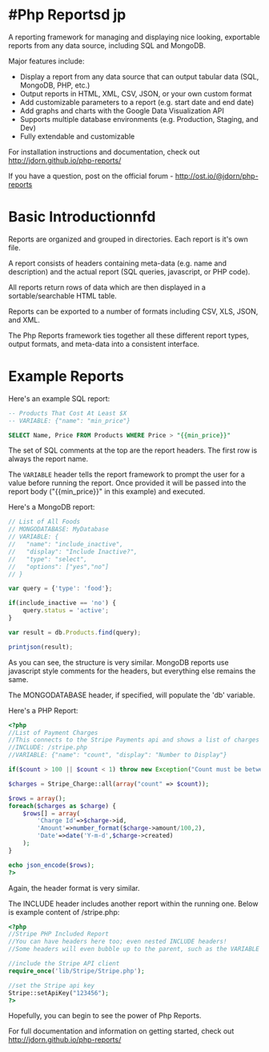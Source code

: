 #Php Reportsd jp
===========

A reporting framework for managing and displaying nice looking, exportable reports from any data source, including SQL and MongoDB.

Major features include:

*   Display a report from any data source that can output tabular data (SQL, MongoDB, PHP, etc.)
*   Output reports in HTML, XML, CSV, JSON, or your own custom format
*   Add customizable parameters to a report (e.g. start date and end date)
*   Add graphs and charts with the Google Data Visualization API
*   Supports multiple database environments (e.g. Production, Staging, and Dev)
*   Fully extendable and customizable

For installation instructions and documentation, check out http://jdorn.github.io/php-reports/

If you have a question, post on the official forum - http://ost.io/@jdorn/php-reports


Basic Introductionnfd
============

Reports are organized and grouped in directories.  Each report is it's own file.

A report consists of headers containing meta-data (e.g. name and description) 
and the actual report (SQL queries, javascript, or PHP code).

All reports return rows of data which are then displayed in a sortable/searchable HTML table.

Reports can be exported to a number of formats including CSV, XLS, JSON, and XML.

The Php Reports framework ties together all these different report types, output formats, and meta-data into
a consistent interface.

Example Reports
==============

Here's an example SQL report:

```sql
-- Products That Cost At Least $X
-- VARIABLE: {"name": "min_price"}

SELECT Name, Price FROM Products WHERE Price > "{{min_price}}"
```

The set of SQL comments at the top are the report headers.  The first row is always the report name.

The `VARIABLE` header tells the report framework to prompt the user for a value before running the report.  Once provided
it will be passed into the report body ("{{min_price}}" in this example) and executed.


Here's a MongoDB report:

```js
// List of All Foods
// MONGODATABASE: MyDatabase
// VARIABLE: {
//   "name": "include_inactive", 
//   "display": "Include Inactive?", 
//   "type": "select",
//   "options": ["yes","no"]
// }

var query = {'type': 'food'};

if(include_inactive == 'no') {
    query.status = 'active';
}

var result = db.Products.find(query);

printjson(result);
```

As you can see, the structure is very similar.  MongoDB reports use javascript style comments for the headers, but everything else remains the same.

The MONGODATABASE header, if specified, will populate the 'db' variable.


Here's a PHP Report:

```php
<?php
//List of Payment Charges
//This connects to the Stripe Payments api and shows a list of charges
//INCLUDE: /stripe.php
//VARIABLE: {"name": "count", "display": "Number to Display"}

if($count > 100 || $count < 1) throw new Exception("Count must be between 1 and 100");

$charges = Stripe_Charge::all(array("count" => $count));

$rows = array();
foreach($charges as $charge) {
    $rows[] = array(
        'Charge Id'=>$charge->id,
        'Amount'=>number_format($charge->amount/100,2),
        'Date'=>date('Y-m-d',$charge->created)
    );
}

echo json_encode($rows);
?>
```
Again, the header format is very similar.  

The INCLUDE header includes another report within the running one.  Below is example content of /stripe.php:

```php
<?php
//Stripe PHP Included Report
//You can have headers here too; even nested INCLUDE headers!
//Some headers will even bubble up to the parent, such as the VARIABLE header

//include the Stripe API client
require_once('lib/Stripe/Stripe.php');

//set the Stripe api key
Stripe::setApiKey("123456");
?>
```

Hopefully, you can begin to see the power of Php Reports.

For full documentation and information on getting started, check out http://jdorn.github.io/php-reports/
